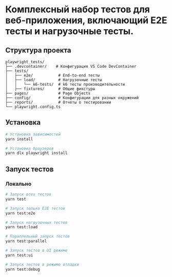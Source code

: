 
# Комплексный набор тестов для веб-приложения, включающий E2E тесты и нагрузочные тесты.

## Структура проекта

```
playwright_tests/
├── .devcontainer/    # Конфигурация VS Code DevContainer
├── tests/
│   ├── e2e/           # End-to-end тесты
│   ├── load/          # Нагрузочные тесты
│   │   └── k6-tests/  # k6 тесты производительности
│   ├── fixtures/      # Общие фикстуры
├── pages/             # Page Objects
├── config/            # Конфигурации для разных окружений
├── reports/           # Отчеты о тестировании
└── playwright.config.ts
```

## Установка

```bash
# Установка зависимостей
yarn install

# Установка браузеров
yarn dlx playwright install
```

## Запуск тестов

### Локально

```bash
# Запуск всех тестов
yarn test

# Запуск только E2E тестов
yarn test:e2e

# Запуск нагрузочных тестов
yarn test:load

# Параллельный запуск тестов
yarn test:parallel

# Запуск тестов в UI режиме
yarn test:ui

# Запуск тестов в режиме отладки
yarn test:debug
```